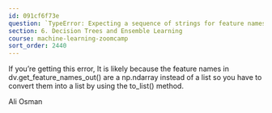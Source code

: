 ```yaml
---
id: 091cf6f73e
question: `TypeError: Expecting a sequence of strings for feature names, got: <class 'numpy.ndarray'> ` when training xgboost model.
section: 6. Decision Trees and Ensemble Learning
course: machine-learning-zoomcamp
sort_order: 2440
---
```


If you’re getting this error, It is likely because the feature names in dv.get_feature_names_out() are a np.ndarray instead of a list so you have to convert them into a list by using the to_list() method.

Ali Osman

